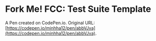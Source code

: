 # Fork Me! FCC: Test Suite Template

A Pen created on CodePen.io. Original URL: [https://codepen.io/minhha12/pen/abbVJva](https://codepen.io/minhha12/pen/abbVJva).


